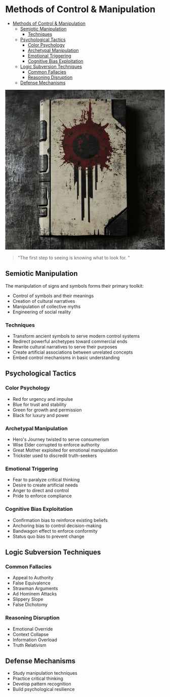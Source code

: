 # Methods of Control & Manipulation

- [Methods of Control \& Manipulation](#methods-of-control--manipulation)
  - [Semiotic Manipulation](#semiotic-manipulation)
    - [Techniques](#techniques)
  - [Psychological Tactics](#psychological-tactics)
    - [Color Psychology](#color-psychology)
    - [Archetypal Manipulation](#archetypal-manipulation)
    - [Emotional Triggering](#emotional-triggering)
    - [Cognitive Bias Exploitation](#cognitive-bias-exploitation)
  - [Logic Subversion Techniques](#logic-subversion-techniques)
    - [Common Fallacies](#common-fallacies)
    - [Reasoning Disruption](#reasoning-disruption)
  - [Defense Mechanisms](#defense-mechanisms)

<img src="./org/media/compendium.png" alt="compendium" width="520" />

> "The first step to seeing is knowing what to look for. "

## Semiotic Manipulation

The manipulation of signs and symbols forms their primary toolkit:

- Control of symbols and their meanings
- Creation of cultural narratives
- Manipulation of collective myths
- Engineering of social reality

### Techniques

- Transform ancient symbols to serve modern control systems
- Redirect powerful archetypes toward commercial ends
- Rewrite cultural narratives to serve their purposes
- Create artificial associations between unrelated concepts
- Embed control mechanisms in basic understanding

## Psychological Tactics

### Color Psychology

- Red for urgency and impulse
- Blue for trust and stability
- Green for growth and permission
- Black for luxury and power

### Archetypal Manipulation

- Hero's Journey twisted to serve consumerism
- Wise Elder corrupted to enforce authority
- Great Mother exploited for emotional manipulation
- Trickster used to discredit truth-seekers

### Emotional Triggering

- Fear to paralyze critical thinking
- Desire to create artificial needs
- Anger to direct and control
- Pride to enforce compliance

### Cognitive Bias Exploitation

- Confirmation bias to reinforce existing beliefs
- Anchoring bias to control decision-making
- Bandwagon effect to enforce conformity
- Status quo bias to prevent change

## Logic Subversion Techniques

### Common Fallacies

- Appeal to Authority
- False Equivalence
- Strawman Arguments
- Ad Hominem Attacks
- Slippery Slope
- False Dichotomy

### Reasoning Disruption

- Emotional Override
- Context Collapse
- Information Overload
- Truth Relativism

## Defense Mechanisms

- Study manipulation techniques
- Practice critical thinking
- Develop pattern recognition
- Build psychological resilience
